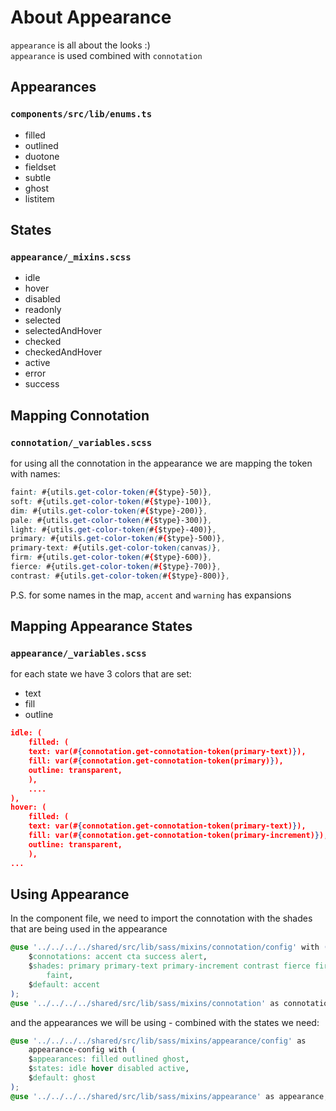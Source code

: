 # About Appearance

`appearance` is all about the looks :)  
`appearance` is used combined with `connotation`

## Appearances

### `components/src/lib/enums.ts`

- filled
- outlined
- duotone
- fieldset
- subtle
- ghost
- listitem

## States

### `appearance/_mixins.scss`

- idle
- hover
- disabled
- readonly
- selected
- selectedAndHover
- checked
- checkedAndHover
- active
- error
- success

## Mapping Connotation

### `connotation/_variables.scss`

for using all the connotation in the appearance we are mapping the token with names:

```css
faint: #{utils.get-color-token(#{$type}-50)},
soft: #{utils.get-color-token(#{$type}-100)},
dim: #{utils.get-color-token(#{$type}-200)},
pale: #{utils.get-color-token(#{$type}-300)},
light: #{utils.get-color-token(#{$type}-400)},
primary: #{utils.get-color-token(#{$type}-500)},
primary-text: #{utils.get-color-token(canvas)},
firm: #{utils.get-color-token(#{$type}-600)},
fierce: #{utils.get-color-token(#{$type}-700)},
contrast: #{utils.get-color-token(#{$type}-800)},
```

P.S. for some names in the map, `accent` and `warning` has expansions

## Mapping Appearance States

### `appearance/_variables.scss`

for each state we have 3 colors that are set:

- text
- fill
- outline

```json
idle: (
	filled: (
	text: var(#{connotation.get-connotation-token(primary-text)}),
	fill: var(#{connotation.get-connotation-token(primary)}),
	outline: transparent,
	),
	....
),
hover: (
	filled: (
	text: var(#{connotation.get-connotation-token(primary-text)}),
	fill: var(#{connotation.get-connotation-token(primary-increment)}),
	outline: transparent,
	),
...
```

## Using Appearance

In the component file, we need to import the connotation with the shades that are being used in the appearance

```css
@use '../../../../shared/src/lib/sass/mixins/connotation/config' with (
	$connotations: accent cta success alert,
	$shades: primary primary-text primary-increment contrast fierce firm soft
		faint,
	$default: accent
);
@use '../../../../shared/src/lib/sass/mixins/connotation' as connotation;
```

and the appearances we will be using - combined with the states we need:

```css
@use '../../../../shared/src/lib/sass/mixins/appearance/config' as
	appearance-config with (
	$appearances: filled outlined ghost,
	$states: idle hover disabled active,
	$default: ghost
);
@use '../../../../shared/src/lib/sass/mixins/appearance' as appearance;
```
